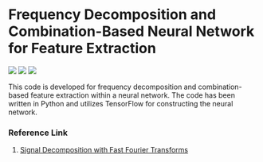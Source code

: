 # Frequency Decomposition and Combination-Based Neural Network for Feature Extraction
<p align="left">
  <img src="https://img.shields.io/badge/Python-3776AB?style=flat&logo=Python&logoColor=white"/>
  <img src="https://img.shields.io/badge/TensorFlow-FF6F00?style=flat&logo=TensorFlow&logoColor=white"/>
  <img src="https://img.shields.io/badge/Jupyter-F37626?style=flat&logo=Jupyter&logoColor=white"/>
</p>

This code is developed for frequency decomposition and combination-based feature extraction within a neural network.
The code has been written in Python and utilizes TensorFlow for constructing the neural network.

### Reference Link
1. [Signal Decomposition with Fast Fourier Transforms](https://www.kaggle.com/code/residentmario/signal-decomposition-with-fast-fourier-transforms)
